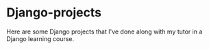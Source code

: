 # Django-projects
Here are some Django projects that I've done along with my tutor in a Django learning course.
